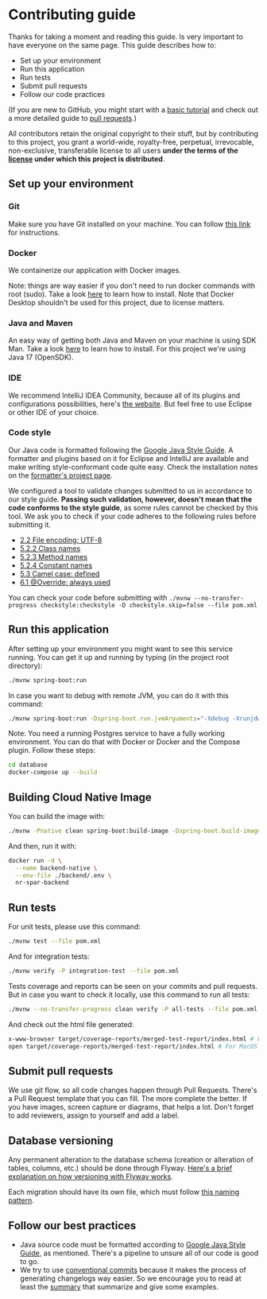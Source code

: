 # Contributing guide

Thanks for taking a moment and reading this guide. Is very important to have
everyone on the same page. This guide describes how to:
- Set up your environment
- Run this application
- Run tests
- Submit pull requests
- Follow our code practices

(If you are new to GitHub, you might start with a [basic tutorial](https://help.github.com/articles/set-up-git) and check out a more detailed guide to [pull requests](https://help.github.com/articles/using-pull-requests/).)

All contributors retain the original copyright to their stuff, but by
contributing to this project, you grant a world-wide, royalty-free,
perpetual, irrevocable, non-exclusive, transferable license to all
users **under the terms of the [license](./LICENSE.md) under which
this project is distributed**.

## Set up your environment

### Git

Make sure you have Git installed on your machine. You can follow
[this link](https://git-scm.com/downloads) for instructions.

### Docker

We containerize our application with Docker images.

Note: things are way
easier if you don't need to run docker commands with root (sudo). Take a look
[here](https://docs.docker.com/engine/install/#server) to learn how to
install. Note that Docker Desktop shouldn't be used for this project,
due to license matters.

### Java and Maven

An easy way of getting both Java and Maven on your machine is using
SDK Man. Take a look [here](https://sdkman.io/) to learn how to install.
For this project we're using Java 17 (OpenSDK).

### IDE

We recommend IntelliJ IDEA Community, because all of its plugins and
configurations possibilities, here's [the website](https://www.jetbrains.com/idea/download).
But feel free to use Eclipse or other IDE of your choice.

### Code style

Our Java code is formatted following the [Google Java Style Guide](https://google.github.io/styleguide/javaguide.html).
A formatter and plugins based on it for Eclipse and IntelliJ are available and  make writing
style-conformant code quite easy. Check the installation notes on the
[formatter's project page](https://github.com/google/google-java-format).

We configured a tool to validate changes submitted to us in accordance to our style guide. **Passing
such validation, however, doesn't mean that the code conforms to the style guide**, as some rules
cannot be checked by this tool. We ask you to check if your code adheres to the following rules
before submitting it.

- [2.2 File encoding: UTF-8](https://google.github.io/styleguide/javaguide.html#s2.2-file-encoding)
- [5.2.2 Class names](https://google.github.io/styleguide/javaguide.html#s5.2.2-class-names)
- [5.2.3 Method names](https://google.github.io/styleguide/javaguide.html#s5.2.3-method-names)
- [5.2.4 Constant names](https://google.github.io/styleguide/javaguide.html#s5.2.4-constant-names)
- [5.3 Camel case: defined](https://google.github.io/styleguide/javaguide.html#s5.3-camel-case)
- [6.1 @Override: always used](https://google.github.io/styleguide/javaguide.html#s6.1-override-annotation)

You can check your code before submitting with `./mvnw --no-transfer-progress checkstyle:checkstyle -D checkstyle.skip=false --file pom.xml`

## Run this application

After setting up your environment you might want to see this service running.
You can get it up and running by typing (in the project root directory):

```sh
./mvnw spring-boot:run
```

In case you want to debug with remote JVM, you can do it with this command:

```sh
./mvnw spring-boot:run -Dspring-boot.run.jvmArguments="-Xdebug -Xrunjdwp:transport=dt_socket,server=y,suspend=n,address=5005"
```

Note: You need a running Postgres service to have a fully working environment. You
can do that with Docker or Docker and the Compose plugin. Follow these steps:

```sh
cd database
docker-compose up --build
```

## Building Cloud Native Image

You can build the image with:

```sh
./mvnw -Pnative clean spring-boot:build-image -Dspring-boot.build-image.imageName="nr-spar-backend"
```

And then, run it with:
```sh
docker run -d \
  --name backend-native \
  --env-file ./backend/.env \
  nr-spar-backend
```

## Run tests

For unit tests, please use this command:

```sh
./mvnw test --file pom.xml
```

And for integration tests:

```sh
./mvnw verify -P integration-test --file pom.xml
```

Tests coverage and reports can be seen on your commits and pull requests.
But in case you want to check it locally, use this command to run all tests:

```sh
./mvnw --no-transfer-progress clean verify -P all-tests --file pom.xml
```

And check out the html file generated:

```sh
x-www-browser target/coverage-reports/merged-test-report/index.html # For Linux
open target/coverage-reports/merged-test-report/index.html # For MacOS
```

## Submit pull requests

We use git flow, so all code changes happen through Pull Requests. There's a
Pull Request template that you can fill. The more complete the better. If you
have images, screen capture or diagrams, that helps a lot. Don't forget to add
reviewers, assign to yourself and add a label.

## Database versioning

Any permanent alteration to the database schema (creation or alteration of tables,
columns, etc.) should be done through Flyway. [Here's a brief explanation on how
versioning with Flyway works](https://flywaydb.org/documentation/getstarted/how).

Each migration should have its own file, which must follow [this naming
pattern](https://flywaydb.org/documentation/concepts/migrations#naming).

## Follow our best practices

- Java source code must be formatted according to
[Google Java Style Guide](https://google.github.io/styleguide/javaguide.html),
as mentioned. There's a pipeline to unsure all of our code is good to go.
- We try to use [conventional commits](https://www.conventionalcommits.org/)
because it makes the process of generating changelogs way easier. So we encourage
you to read at least the [summary](https://www.conventionalcommits.org/en/v1.0.0/#summary)
that summarize and give some examples.
